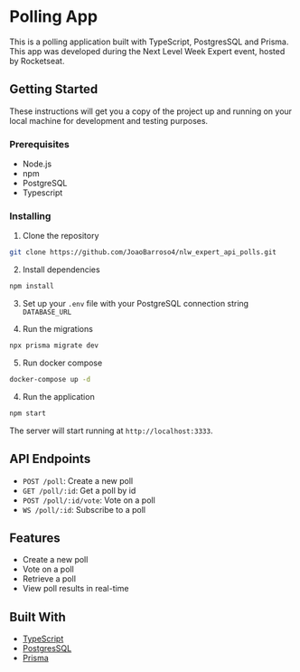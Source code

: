 
# Polling App

This is a polling application built with TypeScript, PostgresSQL and Prisma. This app was developed during the Next Level Week Expert event, hosted by Rocketseat.

## Getting Started

These instructions will get you a copy of the project up and running on your local machine for development and testing purposes.

### Prerequisites

- Node.js
- npm
- PostgreSQL
- Typescript

### Installing

1. Clone the repository
```bash
git clone https://github.com/JoaoBarroso4/nlw_expert_api_polls.git
```

2. Install dependencies
```bash
npm install
```

3. Set up your `.env` file with your PostgreSQL connection string `DATABASE_URL`

4. Run the migrations
```bash
npx prisma migrate dev
```

5. Run docker compose
```bash
docker-compose up -d
```

4. Run the application
```bash
npm start
```

The server will start running at `http://localhost:3333`.

## API Endpoints
- `POST /poll`: Create a new poll
- `GET /poll/:id`: Get a poll by id
- `POST /poll/:id/vote`: Vote on a poll
- `WS /poll/:id`: Subscribe to a poll

## Features

- Create a new poll
- Vote on a poll
- Retrieve a poll
- View poll results in real-time

## Built With

- [TypeScript](https://www.typescriptlang.org/)
- [PostgresSQL](https://www.postgresql.org/)
- [Prisma](https://prisma.io/)
